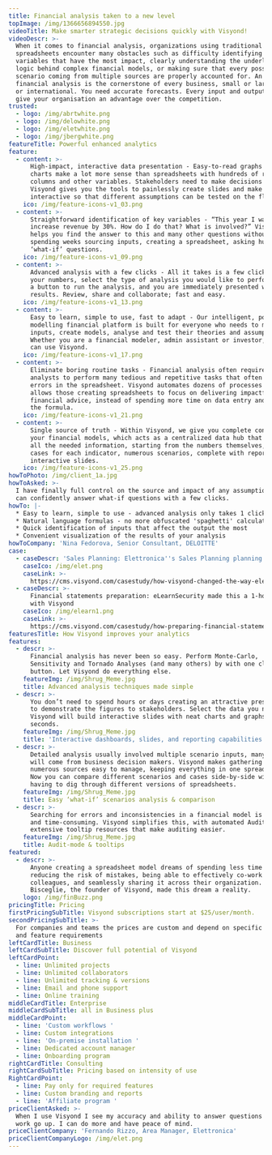 ```yaml
---
title: Financial analysis taken to a new level
topImage: /img/1366656894550.jpg
videoTitle: Make smarter strategic decisions quickly with Visyond!
videoDescr: >-
  When it comes to financial analysis, organizations using traditional
  spreadsheets encounter many obstacles such as difficulty identifying key
  variables that have the most impact, clearly understanding the underlying
  logic behind complex financial models, or making sure that every possible
  scenario coming from multiple sources are properly accounted for. An accurate
  financial analysis is the cornerstone of every business, small or large, local
  or international. You need accurate forecasts. Every input and output could
  give your organisation an advantage over the competition.
trusted:
  - logo: /img/abrtwhite.png
  - logo: /img/delowhite.png
  - logo: /img/eletwhite.png
  - logo: /img/jbergwhite.png
featureTitle: Powerful enhanced analytics
feature:
  - content: >-
      High-impact, interactive data presentation - Easy-to-read graphs and
      charts make a lot more sense than spreadsheets with hundreds of rows,
      columns and other variables. Stakeholders need to make decisions quickly.
      Visyond gives you the tools to painlessly create slides and make them
      interactive so that different assumptions can be tested on the fly.
    ico: /img/feature-icons-v1_03.png
  - content: >-
      Straightforward identification of key variables - “This year I want to
      increase revenue by 30%. How do I do that? What is involved?” Visyond
      helps you find the answer to this and many other questions without
      spending weeks sourcing inputs, creating a spreadsheet, asking hundreds of
      ‘what-if’ questions.
    ico: /img/feature-icons-v1_09.png
  - content: >-
      Advanced analysis with a few clicks - All it takes is a few clicks. Input
      your numbers, select the type of analysis you would like to perform, press
      a button to run the analysis, and you are immediately presented with the
      results. Review, share and collaborate; fast and easy.
    ico: /img/feature-icons-v1_13.png
  - content: >-
      Easy to learn, simple to use, fast to adapt - Our intelligent, powerful
      modelling financial platform is built for everyone who needs to make
      inputs, create models, analyse and test their theories and assumptions.
      Whether you are a financial modeler, admin assistant or investor, anyone
      can use Visyond.
    ico: /img/feature-icons-v1_17.png
  - content: >-
      Eliminate boring routine tasks - Financial analysis often requires
      analysts to perform many tedious and repetitive tasks that often result in
      errors in the spreadsheet. Visyond automates dozens of processes and
      allows those creating spreadsheets to focus on delivering impactful
      financial advice, instead of spending more time on data entry and fixing
      the formula.
    ico: /img/feature-icons-v1_21.png
  - content: >-
      Single source of truth - Within Visyond, we give you complete control of
      your financial models, which acts as a centralized data hub that contains
      all the needed information, starting from the numbers themselves, possible
      cases for each indicator, numerous scenarios, complete with reports &
      interactive slides.
    ico: /img/feature-icons-v1_25.png
howToPhoto: /img/client_1a.jpg
howToAsked: >-
  I have finally full control on the source and impact of any assumptions, and
  can confidently answer what-if questions with a few clicks.
howTo: |-
  * Easy to learn, simple to use - advanced analysis only takes 1 click
  * Natural language formulas - no more obfuscated 'spaghetti' calculations 
  * Quick identification of inputs that affect the output the most
  * Convenient visualization of the results of your analysis
howToCompany: 'Nina Fedorova, Senior Consultant, DELOITTE'
case:
  - caseDescr: 'Sales Planning: Elettronica''s Sales Planning planning from weeks to hours'
    caseIco: /img/elet.png
    caseLink: >-
      https://cms.visyond.com/casestudy/how-visyond-changed-the-way-elettronica-planned-their-sales-and-shortened-the-process-from-weeks-to-hours/
  - caseDescr: >-
      Financial statements preparation: eLearnSecurity made this a 1-hour job
      with Visyond
    caseIco: /img/elearn1.png
    caseLink: >-
      https://cms.visyond.com/casestudy/how-preparing-financial-statements-with-no-training-in-finance-became-a-1-hour-job/
featuresTitle: How Visyond improves your analytics
features:
  - descr: >-
      Financial analysis has never been so easy. Perform Monte-Carlo,
      Sensitivity and Tornado Analyses (and many others) by with one click of a
      button. Let Visyond do everything else.
    featureImg: /img/Shrug_Meme.jpg
    title: Advanced analysis techniques made simple
  - descr: >-
      You don’t need to spend hours or days creating an attractive presentation
      to demonstrate the figures to stakeholders. Select the data you need, and
      Visyond will build interactive slides with neat charts and graphs in
      seconds.
    featureImg: /img/Shrug_Meme.jpg
    title: 'Interactive dashboards, slides, and reporting capabilities'
  - descr: >-
      Detailed analysis usually involved multiple scenario inputs, many of which
      will come from business decision makers. Visyond makes gathering data from
      numerous sources easy to manage, keeping everything in one spreadsheet.
      Now you can compare different scenarios and cases side-by-side without
      having to dig through different versions of spreadsheets.
    featureImg: /img/Shrug_Meme.jpg
    title: Easy ‘what-if’ scenarios analysis & comparison
  - descr: >-
      Searching for errors and inconsistencies in a financial model is difficult
      and time-consuming. Visyond simplifies this, with automated Audit mode and
      extensive tooltip resources that make auditing easier.
    featureImg: /img/Shrug_Meme.jpg
    title: Audit-mode & tooltips
featured:
  - descr: >-
      Anyone creating a spreadsheet model dreams of spending less time on it,
      reducing the risk of mistakes, being able to effectively co-work with
      colleagues, and seamlessly sharing it across their organization. Gianluca
      Bisceglie, the founder of Visyond, made this dream a reality.
    logo: /img/finBuzz.png
pricingTitle: Pricing
firstPricingSubTitle: Visyond subscriptions start at $25/user/month.
secondPricingSubTitle: >-
  For companies and teams the prices are custom and depend on specific use cases
  and feature requirements
leftCardTitle: Business
leftCardSubTitle: Discover full potential of Visyond
leftCardPoint:
  - line: Unlimited projects
  - line: Unlimited collaborators
  - line: Unlimited tracking & versions
  - line: Email and phone support
  - line: Online training
middleCardTitle: Enterprise
middleCardSubTitle: all in Business plus
middleCardPoint:
  - line: 'Custom workflows '
  - line: Custom integrations
  - line: 'On-premise installation '
  - line: Dedicated account manager
  - line: Onboarding program
rightCardTitle: Consulting
rightCardSubTitle: Pricing based on intensity of use
RightCardPoint:
  - line: Pay only for required features
  - line: Custom branding and reports
  - line: 'Affiliate program '
priceClientAsked: >-
  When I use Visyond I see my accuracy and ability to answer questions about my
  work go up. I can do more and have peace of mind.
priceClientCompany: 'Fernando Rizzo, Area Manager, Elettronica'
priceClientCompanyLogo: /img/elet.png
---
```


